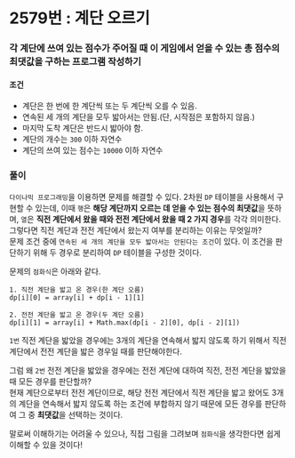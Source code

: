 # 2579번 : 계단 오르기
### 각 계단에 쓰여 있는 점수가 주어질 때 이 게임에서 얻을 수 있는 총 점수의 최댓값을 구하는 프로그램 작성하기
#### 조건
- 계단은 한 번에 한 계단씩 또는 두 계단씩 오를 수 있음.
- 연속된 세 개의 계단을 모두 밟아서는 안됨.(단, 시작점은 포함하지 않음.)
- 마지막 도착 계단은 반드시 밟아야 함.
- 계단의 개수는 ```300``` 이하 자연수
- 계단의 쓰여 있는 점수는 ```10000``` 이하 자연수
### 풀이  
 ```다이나믹 프로그래밍```을 이용하면 문제를 해결할 수 있다. 2차원 ```DP``` 테이블을 사용해서 구현할 수 있는데, 이때 ```행```은 **해당 계단까지 오르는 데 얻을 수 있는 점수의 최댓값**을 뜻하며, ```열```은 **직전 계단에서 왔을 때와 전전 계단에서 왔을 때 2 가지 경우**를 각각 의미한다.  
그렇다면 직전 계단과 전전 계단에서 왔는지 여부를 분리하는 이유는 무엇일까?  
문제 조건 중에 ```연속된 세 개의 계단을 모두 밟아서는 안된다는 조건```이 있다. 이 조건을 판단하기 위해 두 경우로 분리하여 ```DP``` 테이블을 구성한 것이다.  

문제의 ```점화식```은 아래와 같다.
```
1. 직전 계단을 밟고 온 경우(한 계단 오름)
dp[i][0] = array[i] + dp[i - 1][1]  

2. 전전 계단을 밟고 온 경우(두 계단 오름)
dp[i][1] = array[i] + Math.max(dp[i - 2][0], dp[i - 2][1])
```
```1번``` 직전 계단을 밟았을 경우에는 3개의 계단을 연속해서 밟지 않도록 하기 위해서 직전 계단에서 전전 계단을 밟은 경우일 때를 판단해야한다.  

그럼 왜 ```2번``` 전전 계단을 밟았을 경우에는 전전 계단에 대하여 직전, 전전 계단을 밟았을 때 모든 경우를 판단할까?  
현재 계단으로부터 전전 계단이므로, 해당 전전 계단에서 직전 계단을 밟고 왔어도 3개의 계단을 연속해서 밟지 않도록 하는 조건에 부합하지 않기 때문에 모든 경우를 판단하여 그 중 **최댓값**을 선택하는 것이다.  

말로써 이해하기는 어려울 수 있으나, 직접 그림을 그려보며 ```점화식```을 생각한다면 쉽게 이해할 수 있을 것이다!